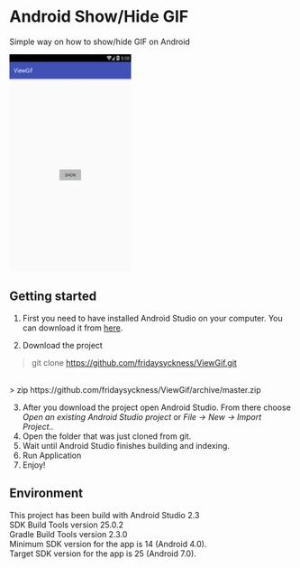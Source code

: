 # Android Show/Hide GIF

Simple way on how to show/hide GIF on Android

<img src="https://github.com/fridaysyckness/ViewGif/blob/master/screenshot/V7mK2ZC.gif" width="216" height="384">

Getting started
-------------
1. First you need to have installed Android Studio on your computer. You can download it from [here](https://developer.android.com/sdk/index.html).

2. Download the project
> git clone https://github.com/fridaysyckness/ViewGif.git
<br/>
> zip https://github.com/fridaysyckness/ViewGif/archive/master.zip

3. After you download the project open Android Studio. From there choose *Open an existing Android Studio project* or *File -> New -> Import Project..*
4. Open the folder that was just cloned from git.
5. Wait until Android Studio finishes building and indexing.
6. Run Application
7. Enjoy!

## Environment
This project has been build with Android Studio 2.3
</br>SDK Build Tools version 25.0.2 
</br>Gradle Build Tools version 2.3.0
</br>Minimum SDK version for the app is 14 (Android 4.0). 
</br>Target SDK version for the app is 25 (Android 7.0). 
